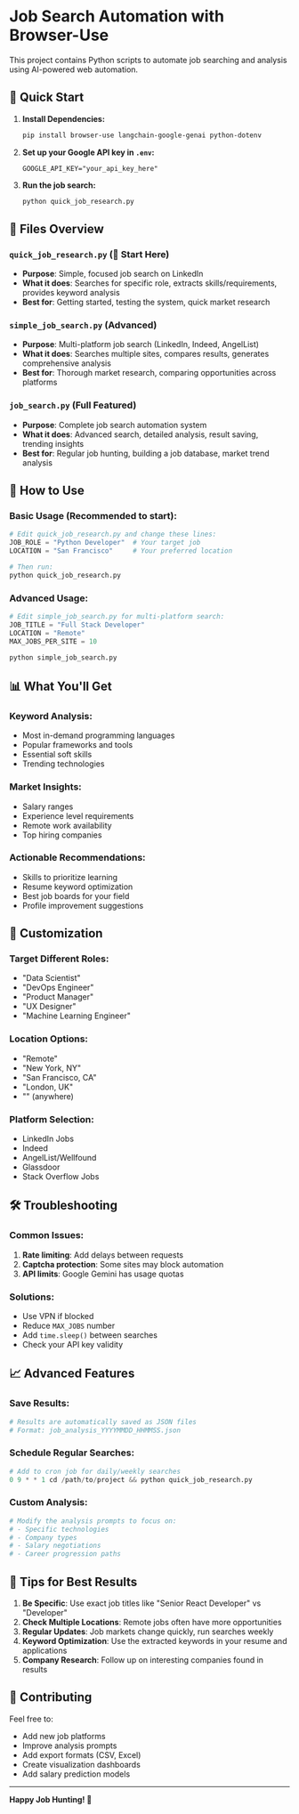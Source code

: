 # Job Search Automation with Browser-Use

This project contains Python scripts to automate job searching and analysis using AI-powered web automation.

## 🚀 Quick Start

1. **Install Dependencies:**
   ```bash
   pip install browser-use langchain-google-genai python-dotenv
   ```

2. **Set up your Google API key in `.env`:**
   ```
   GOOGLE_API_KEY="your_api_key_here"
   ```

3. **Run the job search:**
   ```bash
   python quick_job_research.py
   ```

## 📁 Files Overview

### `quick_job_research.py` (🌟 Start Here)
- **Purpose**: Simple, focused job search on LinkedIn
- **What it does**: Searches for specific role, extracts skills/requirements, provides keyword analysis
- **Best for**: Getting started, testing the system, quick market research

### `simple_job_search.py` (Advanced)
- **Purpose**: Multi-platform job search (LinkedIn, Indeed, AngelList)
- **What it does**: Searches multiple sites, compares results, generates comprehensive analysis
- **Best for**: Thorough market research, comparing opportunities across platforms

### `job_search.py` (Full Featured)
- **Purpose**: Complete job search automation system
- **What it does**: Advanced search, detailed analysis, result saving, trending insights
- **Best for**: Regular job hunting, building a job database, market trend analysis

## 🎯 How to Use

### Basic Usage (Recommended to start):
```python
# Edit quick_job_research.py and change these lines:
JOB_ROLE = "Python Developer"  # Your target job
LOCATION = "San Francisco"     # Your preferred location

# Then run:
python quick_job_research.py
```

### Advanced Usage:
```python
# Edit simple_job_search.py for multi-platform search:
JOB_TITLE = "Full Stack Developer"
LOCATION = "Remote"
MAX_JOBS_PER_SITE = 10

python simple_job_search.py
```

## 📊 What You'll Get

### Keyword Analysis:
- Most in-demand programming languages
- Popular frameworks and tools
- Essential soft skills
- Trending technologies

### Market Insights:
- Salary ranges
- Experience level requirements
- Remote work availability
- Top hiring companies

### Actionable Recommendations:
- Skills to prioritize learning
- Resume keyword optimization
- Best job boards for your field
- Profile improvement suggestions

## 🔧 Customization

### Target Different Roles:
- "Data Scientist"
- "DevOps Engineer" 
- "Product Manager"
- "UX Designer"
- "Machine Learning Engineer"

### Location Options:
- "Remote"
- "New York, NY"
- "San Francisco, CA"
- "London, UK"
- "" (anywhere)

### Platform Selection:
- LinkedIn Jobs
- Indeed
- AngelList/Wellfound
- Glassdoor
- Stack Overflow Jobs

## 🛠️ Troubleshooting

### Common Issues:
1. **Rate limiting**: Add delays between requests
2. **Captcha protection**: Some sites may block automation
3. **API limits**: Google Gemini has usage quotas

### Solutions:
- Use VPN if blocked
- Reduce `MAX_JOBS` number
- Add `time.sleep()` between searches
- Check your API key validity

## 📈 Advanced Features

### Save Results:
```python
# Results are automatically saved as JSON files
# Format: job_analysis_YYYYMMDD_HHMMSS.json
```

### Schedule Regular Searches:
```python
# Add to cron job for daily/weekly searches
0 9 * * 1 cd /path/to/project && python quick_job_research.py
```

### Custom Analysis:
```python
# Modify the analysis prompts to focus on:
# - Specific technologies
# - Company types
# - Salary negotiations
# - Career progression paths
```

## 🎯 Tips for Best Results

1. **Be Specific**: Use exact job titles like "Senior React Developer" vs "Developer"
2. **Check Multiple Locations**: Remote jobs often have more opportunities
3. **Regular Updates**: Job markets change quickly, run searches weekly
4. **Keyword Optimization**: Use the extracted keywords in your resume and applications
5. **Company Research**: Follow up on interesting companies found in results

## 🤝 Contributing

Feel free to:
- Add new job platforms
- Improve analysis prompts
- Add export formats (CSV, Excel)
- Create visualization dashboards
- Add salary prediction models

---

**Happy Job Hunting! 🚀**
